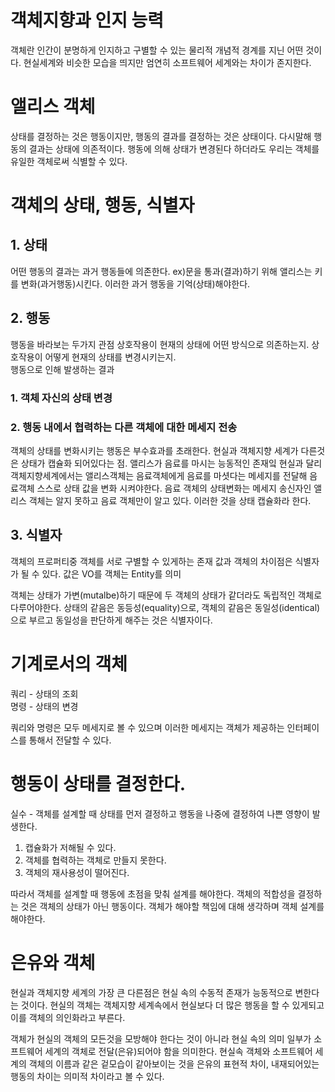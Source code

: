 # 객체지향과 인지 능력
객체란 인간이 분명하게 인지하고 구별할 수 있는 물리적 개념적 경계를 지닌 어떤 것이다.
현실세계와 비슷한 모습을 띄지만 엄연히 소프트웨어 세계와는 차이가 존지한다.

# 앨리스 객체
상태를 결정하는 것은 행동이지만, 행동의 결과를 결정하는 것은 상태이다.
다시말해 행동의 결과는 상태에 의존적이다.
행동에 의해 상태가 변경된다 하더라도 우리는 객체를 유일한 객체로써 식별할 수 있다.

# 객체의 상태, 행동, 식별자
## 1. 상태
어떤 행동의 결과는 과거 행동들에 의존한다.
ex)문을 통과(결과)하기 위해 앨리스는 키를 변화(과거행동)시킨다.
이러한 과거 행동을 기억(상태)해야한다.

## 2. 행동
행동을 바라보는 두가지 관점
상호작용이 현재의 상태에 어떤 방식으로 의존하는지.
상호작용이 어떻게 현재의 상태를 변경시키는지.  
행동으로 인해 발생하는 결과  
### 1. 객체 자신의 상태 변경
### 2. 행동 내에서 협력하는 다른 객체에 대한 메세지 전송
객체의 상태를 변화시키는 행동은 부수효과를 초래한다.
현실과 객체지향 세계가 다른것은 상태가 캡슐화 되어있다는 점.
앨리스가 음료를 마시는 능동적인 존재잌 현실과 달리 객체지향세계에서는 앨리스객체는 음료객체에게 음료를 마셧다는 메세지를 전달해 음료객체 스스로 상태 값을 변화 시켜야한다. 음료 객체의 상태변화는 메세지 송신자인 앨리스 객체는 알지 못하고 음료 객체만이 알고 있다. 이러한 것을 상태 캡슐화라 한다.

## 3. 식별자
객체의 프로퍼티중 객체를 서로 구별할 수 있게하는 존재
값과 객체의 차이점은 식별자가 될 수 있다.
값은 VO를 객체는 Entity를 의미

객체는 상태가 가변(mutalbe)하기 때문에 두 객체의 상태가 같더라도 독립적인 객체로 다루어야한다. 상태의 같음은 동등성(equality)으로, 객체의 같음은 동일성(identical)으로 부르고 동일성을 판단하게 해주는 것은 식별자이다.


# 기계로서의 객체
쿼리 - 상태의 조회  
명령 - 상태의 변경

쿼리와 명령은 모두 메세지로 볼 수 있으며 이러한 메세지는 객체가 제공하는 인터페이스를 통해서 전달할 수 있다.


# 행동이 상태를 결정한다.
실수 - 객체를 설계할 때 상태를 먼저 결정하고 행동을 나중에 결정하여 나쁜 영향이 발생한다.
1. 캡슐화가 저해될 수 있다.
2. 객체를 협력하는 객체로 만들지 못한다.
3. 객체의 재사용성이 떨어진다.

따라서 객체를 설계할 때 행동에 초점을 맞춰 설계를 해야한다. 객체의 적합성을 결정하는 것은 객체의 상태가 아닌 행동이다.
객체가 해야할 책임에 대해 생각하며 객체 설계를 해야한다.

# 은유와 객체
현실과 객체지향 세계의 가장 큰 다른점은 현실 속의 수동적 존재가 능동적으로 변한다는 것이다.
현실의 객체는 객체지향 세계속에서 현실보다 더 많은 행동을 할 수 있게되고 이를 객체의 의인화라고 부른다.

객체가 현실의 객체의 모든것을 모방해야 한다는 것이 아니라 현실 속의 의미 일부가 소프트웨어 세계의 객체로 전달(은유)되어야 함을 의미한다.
현실속 객체와 소프트웨어 세계의 객체의 이름과 같은 겉모습이 같아보이는 것을 은유의 표현적 차이, 내재되어있는 행동의 차이는 의미적 차이라고 볼 수 있다.

